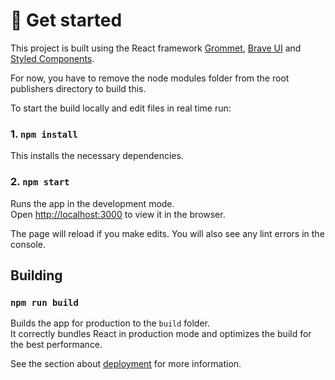 # :wave: Get started

This project is built using the React framework [Grommet](https://v2.grommet.io), [Brave UI](https://github.com/brave/brave-ui) and [Styled Components](https://styled-components.com/docs/basics). 

For now, you have to remove the node modules folder from the root publishers directory to build this.

To start the build locally and edit files in real time run: 

### 1. `npm install`

This installs the necessary dependencies.

### 2. `npm start`

Runs the app in the development mode.<br>
Open [http://localhost:3000](http://localhost:3000) to view it in the browser.

The page will reload if you make edits. You will also see any lint errors in the console.

## Building

### `npm run build`

Builds the app for production to the `build` folder.<br>
It correctly bundles React in production mode and optimizes the build for the best performance.

See the section about [deployment](https://facebook.github.io/create-react-app/docs/deployment) for more information.
